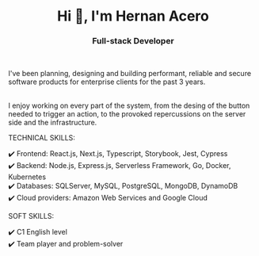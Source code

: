 <h1 align="center">Hi 👋, I'm Hernan Acero</h1>
<h3 align="center">Full-stack Developer</h3>
<br/>

I've been planning, designing and building performant, reliable and secure software products for enterprise clients for the past 3 years.

<br/>
I enjoy working on every part of the system, from the desing of the button needed to trigger an action, to the provoked repercussions on the server side and the infrastructure. 

TECHNICAL SKILLS:
<br>

✔️ Frontend: React.js, Next.js, Typescript, Storybook, Jest, Cypress
<br>
✔️ Backend: Node.js, Express.js, Serverless Framework, Go, Docker, Kubernetes
<br>
✔️ Databases: SQLServer, MySQL, PostgreSQL, MongoDB, DynamoDB
<br>
✔️ Cloud providers: Amazon Web Services and Google Cloud
<br>

SOFT SKILLS:
<br>

✔️ C1 English level
<br>
✔️ Team player and problem-solver
